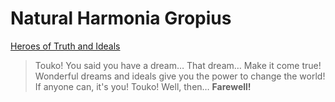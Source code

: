 # Natural Harmonia Gropius

[Heroes of Truth and Ideals](https://bulbapedia.bulbagarden.net/wiki/N#Quotes)

> Touko!
> You said you have a dream…
> That dream… Make it come true!
> Wonderful dreams and ideals give you the power to change the world!
> If anyone can, it's you!
> Touko!
> Well, then…
> **Farewell!**

